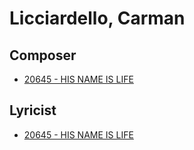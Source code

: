 # Licciardello, Carman

## Composer

- [20645 - HIS NAME IS LIFE](/hymns/20645.md)

## Lyricist

- [20645 - HIS NAME IS LIFE](/hymns/20645.md)

